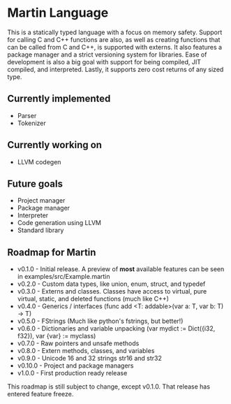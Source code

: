 # Martin Language
This is a statically typed language with a focus on memory safety. Support for
calling C and C++ functions are also, as well as creating functions that can be
called from C and C++, is supported with externs. It also features a package
manager and a strict versioning system for libraries. Ease of development is also
a big goal with support for being compiled, JIT compiled, and interpreted.
Lastly, it supports zero cost returns of any sized type.

## Currently implemented
* Parser
* Tokenizer

## Currently working on
* LLVM codegen

## Future goals
* Project manager
* Package manager
* Interpreter
* Code generation using LLVM
* Standard library

## Roadmap for Martin
* v0.1.0 - Initial release. A preview of **most** available features can be seen in examples/src/Example.martin
* v0.2.0 - Custom data types, like union, enum, struct, and typedef
* v0.3.0 - Externs and classes. Classes have access to virtual, pure virtual, static, and deleted functions (much like C++)
* v0.4.0 - Generics / interfaces (func add <T: addable>(var a: T, var b: T) -> T)
* v0.5.0 - FStrings (Much like python's fstrings, but better!)
* v0.6.0 - Dictionaries and variable unpacking (var mydict := Dict({i32, f32}), var {var} := myclass)
* v0.7.0 - Raw pointers and unsafe methods
* v0.8.0 - Extern methods, classes, and variables
* v0.9.0 - Unicode 16 and 32 strings str16 and str32
* v0.10.0 - Project and package managers
* v1.0.0 - First production ready release

This roadmap is still subject to change, except v0.1.0. That release has entered feature freeze.